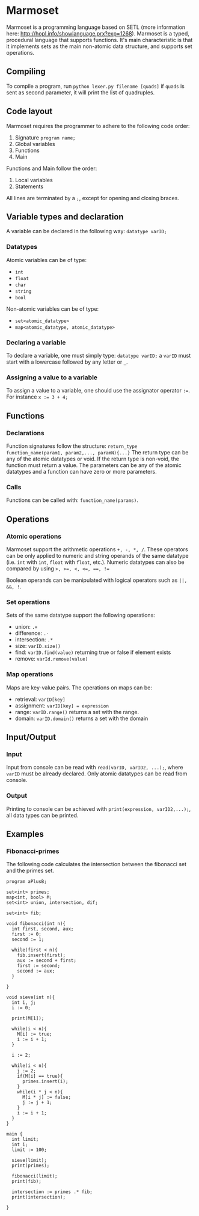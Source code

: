 # Marmoset
Marmoset is a programming language based on SETL (more information here: http://hopl.info/showlanguage.prx?exp=1268). Marmoset is a typed, procedural language that supports functions. It's main characteristic is that it implements sets as the main non-atomic data structure, and supports set operations.

## Compiling
To compile a program, run `python lexer.py filename [quads]` if `quads` is sent as second parameter, it will print the list of quadruples.

## Code layout
Marmoset requires the programmer to adhere to the following code order:
1. Signature `program name;`
2. Global variables
3. Functions
4. Main

Functions and Main follow the order:
1. Local variables
2. Statements

All lines are terminated by a `;`, except for opening and closing braces.

## Variable types and declaration
A variable can be declared in the following way: `datatype varID;`
### Datatypes
Atomic variables can be of type:
* `int`
* `float`
* `char`
* `string`
* `bool`

Non-atomic variables can be of type:
* `set<atomic_datatype>`
* `map<atomic_datatype, atomic_datatype>`

### Declaring a variable
To declare a variable, one must simply type: `datatype varID;` a `varID` must start with a lowercase followed by any letter or `_`.

### Assigning a value to a variable
To assign a value to a variable, one should use the assignator operator `:=`. For instance `x := 3 + 4;`

## Functions 
### Declarations
Function signatures follow the structure: `return_type function_name(param1, param2,..., paramN){...}` The return type can be any of the atomic datatypes or void. If the return type is non-void, the function must return a value. The parameters can be any of the atomic datatypes and a function can have zero or more parameters.

### Calls
Functions can be called with: `function_name(params)`. 

## Operations
### Atomic operations
Marmoset support the arithmetic operations `+, -, *, /`. These operators can be only applied to numeric and string operands of the same datatype (i.e. `int` with `int`, `float` with `float`, etc.). Numeric datatypes can also be compared by using `>, >=, <, <=, ==, !=`

Boolean operands can be manipulated with logical operators such as `||, &&, !`.

### Set operations
Sets of the same datatype support the following operations:
* union: `.+`
* difference: `.-`
* intersection: `.*`
* size: `varID.size()`
* find: `varID.find(value)` returning true or false if element exists
* remove: `varId.remove(value)` 

### Map operations
 Maps are key-value pairs. The operations on maps can be:
 * retrieval: `varID[key]`
 * assignment: `varID[key] = expression`
 * range: `varID.range()` returns a set with the range.
 * domain: `varID.domain()` returns a set with the domain
 
 ## Input/Output
 ### Input
 Input from console can be read with `read(varID, varID2, ...);`, where `varID` must be already declared. Only atomic datatypes can be read from console.
 
 ### Output
 Printing to console can be achieved with `print(expression, varID2,...);`, all data types can be printed.

## Examples
### Fibonacci-primes
The following code calculates the intersection between the fibonacci set and the primes set.
``` 
program aPlusB;

set<int> primes;
map<int, bool> M;
set<int> union, intersection, dif;

set<int> fib;

void fibonacci(int n){
  int first, second, aux;
  first := 0;
  second := 1;

  while(first < n){
    fib.insert(first);
    aux := second + first;
    first := second;
    second := aux;
  }

}

void sieve(int n){
  int i, j;
  i := 0;

  print(M[1]);

  while(i < n){
    M[i] := true;
    i := i + 1;
  }

  i := 2;

  while(i < n){
    j := 2;
    if(M[i] == true){
      primes.insert(i);
    }
    while(i * j < n){
      M[i * j] := false;
      j := j + 1;
    }
    i := i + 1;
  }
}

main {
  int limit;
  int i;
  limit := 100;

  sieve(limit);
  print(primes);

  fibonacci(limit);
  print(fib);

  intersection := primes .* fib;
  print(intersection);

} 
```

